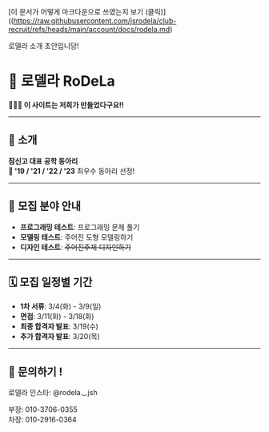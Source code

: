 [이 문서가 어떻게 마크다운으로 쓰였는지 보기 (클릭)]((https://raw.githubusercontent.com/jsrodela/club-recruit/refs/heads/main/account/docs/rodela.md)

로델라 소개 초안입니당!

# 🚀 로델라 RoDeLa
**🧑🏻‍💻 이 사이트는 저희가 만들었다구요!!**
***
## 📌 소개
**잠신고 대표 공학 동아리**  
**👑 '19 / '21 / '22 / '23** 최우수 동아리 선정!
***
## 👏 모집 분야 안내

- **프로그래밍 테스트**: 프로그래밍 문제 풀기  
- **모델링 테스트**: 주어진 도형 모델링하기  
- **디자인 테스트**: ~~주어진주제 디자인하기~~

***

## 🗓️ 모집 일정별 기간
- **1차 서류**: 3/4(화) - 3/9(일)  
- **면접**: 3/11(화) - 3/18(화)  
- **최종 합격자 발표**: 3/19(수)  
- **추가 합격자 발표**: 3/20(목)

---
## 🌱 문의하기 !
로델라 인스타: <a href="https://instagram.com/rodela._.jsh" target='_blank' style="text-decoration:none" link="black" vlink="black" alink="black">@rodela._.jsh</a>

부장: 010-3706-0355  
차장: 010-2916-0364
